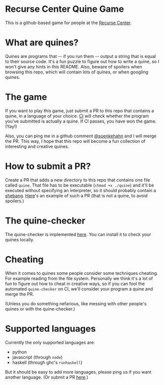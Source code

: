 # Recurse Center Quine Game

This is a github-based game for people at the [Recurse
Center](https://github.com/soenkehahn/rc-quines).


# What are quines?

Quines are programs that -- if you run them -- output a string that is equal to
their source code. It's a fun puzzle to figure out how to write a quine, so
I won't give any hints in this README. Also, beware of spoilers when browsing
this repo, which will contain lots of quines, or when googling quines.

# The game

If you want to play this game, just submit a PR to this repo that contains a
quine, in a language of your choice.
[CI](https://circleci.com/gh/soenkehahn/rc-quines) will check whether the
program you've submitted is actually a quine. If CI passes, you have won the
game. (Yay!)

Also, you can ping me in a github comment
[@soenkehahn](https://github.com/soenkehahn) and I will merge the PR. This way,
I hope that this repo will become a fun collection of interesting and creative
quines.

# How to submit a PR?

Create a PR that adds a new directory to this repo that contains one file called
`quine`. That file has to be executable (`chmod +x ./quine`) and it'll be
executed without specifying an interpreter, so it should probably contain a
[shebang](https://en.wikipedia.org/wiki/Shebang_(Unix)).
[Here](https://github.com/soenkehahn/rc-quines/pull/1)'s an
example of such a PR (that is not a quine, to avoid spoilers.)

# The quine-checker

The quine-checker is implemented
[here](https://github.com/soenkehahn/quine-checker). You can install it to check
your quines locally.

# Cheating

When it comes to quines some people consider some techniques cheating. For
example reading from the file system. Personally we think it's a lot of fun to
figure out how to cheat in creative ways, so if you can fool the automated `quine-checker` on CI, we'll consider your program a quine and merge the PR.

(Unless you do something nefarious, like messing with other people's quines or
with the quine-checker.)

# Supported languages

Currently the only supported languages are:

- python
- javascript (through `node`)
- haskell (through ghc's `runhaskell`)

But it should be easy to add more languages, please ping us if you want another
language. (Or submit a PR [here](https://github.com/soenkehahn/quine-checker).)
